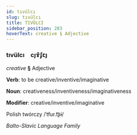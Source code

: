 ```yaml
---
id: tıvülcı
slug: tıvülcı
title: TIVÜLCI
sidebar_position: 283
hoverText: creative § Adjective
---
```


### tıvülcı&emsp;<span kind="abugida">cȷɤ͊ʄꞇȷ</span>

*creative* **§** Adjective

**Verb**: to be creative/inventive/imaginative

**Noun**: creativeness/inventiveness/imaginativeness

**Modifier**: creative/inventive/imaginative

Polish twórczy /ˈtfur.t͡ʂɨ/

*Balto-Slavic Language Family*